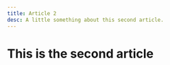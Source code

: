 ```yaml
---
title: Article 2
desc: A little something about this second article.
---
```


# This is the second article
